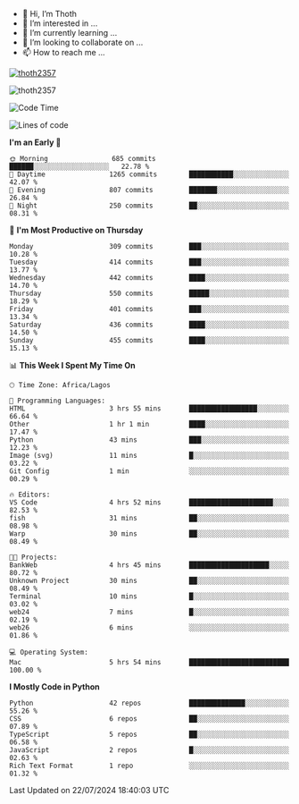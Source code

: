 <!---
thoth2357/thoth2357 is a ✨ special ✨ repository because its `README.md` (this file) appears on your GitHub profile.
You can click the Preview link to take a look at your changes.
--->

- 👋 Hi, I’m Thoth
- 👀 I’m interested in ...
- 🌱 I’m currently learning ...
- 💞️ I’m looking to collaborate on ...
- 📫 How to reach me ...


<p align="left"> <a href="https://github.com/ryo-ma/github-profile-trophy"><img src="https://github-profile-trophy.vercel.app/?username=thoth2357&theme=gruvbox&no-bg=true&no-frame=false&title=MultiLanguage,Commits,Repositories,Stars,Followers,PullRequest,Reviews,Issues" alt="thoth2357" /></a> </p>

<p align="left"> <img src="https://komarev.com/ghpvc/?username=thoth2357&label=Profile%20views&color=0e75b6&style=flat" alt="thoth2357" /> </p>

<!--START_SECTION:waka-->
![Code Time](http://img.shields.io/badge/Code%20Time-3%2C094%20hrs%203%20mins-blue)

![Lines of code](https://img.shields.io/badge/From%20Hello%20World%20I%27ve%20Written-30.8%20million%20lines%20of%20code-blue)

**I'm an Early 🐤** 

```text
🌞 Morning                685 commits         ██████░░░░░░░░░░░░░░░░░░░   22.78 % 
🌆 Daytime                1265 commits        ███████████░░░░░░░░░░░░░░   42.07 % 
🌃 Evening                807 commits         ███████░░░░░░░░░░░░░░░░░░   26.84 % 
🌙 Night                  250 commits         ██░░░░░░░░░░░░░░░░░░░░░░░   08.31 % 
```
📅 **I'm Most Productive on Thursday** 

```text
Monday                   309 commits         ███░░░░░░░░░░░░░░░░░░░░░░   10.28 % 
Tuesday                  414 commits         ███░░░░░░░░░░░░░░░░░░░░░░   13.77 % 
Wednesday                442 commits         ████░░░░░░░░░░░░░░░░░░░░░   14.70 % 
Thursday                 550 commits         █████░░░░░░░░░░░░░░░░░░░░   18.29 % 
Friday                   401 commits         ███░░░░░░░░░░░░░░░░░░░░░░   13.34 % 
Saturday                 436 commits         ████░░░░░░░░░░░░░░░░░░░░░   14.50 % 
Sunday                   455 commits         ████░░░░░░░░░░░░░░░░░░░░░   15.13 % 
```


📊 **This Week I Spent My Time On** 

```text
🕑︎ Time Zone: Africa/Lagos

💬 Programming Languages: 
HTML                     3 hrs 55 mins       █████████████████░░░░░░░░   66.64 % 
Other                    1 hr 1 min          ████░░░░░░░░░░░░░░░░░░░░░   17.47 % 
Python                   43 mins             ███░░░░░░░░░░░░░░░░░░░░░░   12.23 % 
Image (svg)              11 mins             █░░░░░░░░░░░░░░░░░░░░░░░░   03.22 % 
Git Config               1 min               ░░░░░░░░░░░░░░░░░░░░░░░░░   00.29 % 

🔥 Editors: 
VS Code                  4 hrs 52 mins       █████████████████████░░░░   82.53 % 
fish                     31 mins             ██░░░░░░░░░░░░░░░░░░░░░░░   08.98 % 
Warp                     30 mins             ██░░░░░░░░░░░░░░░░░░░░░░░   08.49 % 

🐱‍💻 Projects: 
BankWeb                  4 hrs 45 mins       ████████████████████░░░░░   80.72 % 
Unknown Project          30 mins             ██░░░░░░░░░░░░░░░░░░░░░░░   08.49 % 
Terminal                 10 mins             █░░░░░░░░░░░░░░░░░░░░░░░░   03.02 % 
web24                    7 mins              █░░░░░░░░░░░░░░░░░░░░░░░░   02.19 % 
web26                    6 mins              ░░░░░░░░░░░░░░░░░░░░░░░░░   01.86 % 

💻 Operating System: 
Mac                      5 hrs 54 mins       █████████████████████████   100.00 % 
```

**I Mostly Code in Python** 

```text
Python                   42 repos            ██████████████░░░░░░░░░░░   55.26 % 
CSS                      6 repos             ██░░░░░░░░░░░░░░░░░░░░░░░   07.89 % 
TypeScript               5 repos             ██░░░░░░░░░░░░░░░░░░░░░░░   06.58 % 
JavaScript               2 repos             █░░░░░░░░░░░░░░░░░░░░░░░░   02.63 % 
Rich Text Format         1 repo              ░░░░░░░░░░░░░░░░░░░░░░░░░   01.32 % 
```




 Last Updated on 22/07/2024 18:40:03 UTC
<!--END_SECTION:waka-->
<!--![](http://github-profile-summary-cards.vercel.app/api/cards/profile-details?username=thoth2357&theme=2077)

![](http://github-profile-summary-cards.vercel.app/api/cards/stats?username=thoth2357&theme=2077)![](http://github-profile-summary-cards.vercel.app/api/cards/productive-time?username=thoth2357&theme=2077&utcOffset=8) -->
